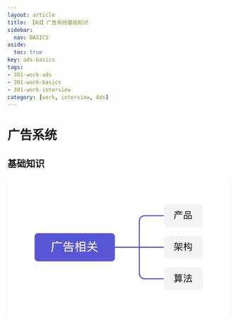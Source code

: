 ```yaml
---
layout: article
title: 【Ad】广告系统基础知识
sidebar:
  nav: BASICS
aside:
  toc: true
key: ads-basics
tags:
- 301-work-ads
- 301-work-basics
- 301-work-interview
category: [work, interview, Ads]
---
```


# 广告系统

## 基础知识
![Image](/assets/images/广告相关.png)
